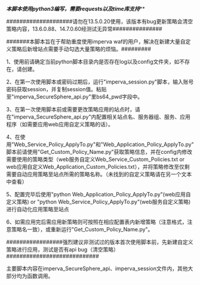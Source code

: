 
***************************************本脚本使用python3编写，需要requests以及time库支持*****************************************

####################请勿在13.5.0.20使用，该版本有bug更新策略会清空策略内容，13.6.0.88、14.7.0.60经测试无异常###############

#######本脚本旨在于帮助重度使用imperva waf的用户，解决在新建大量自定义策略后新增站点需要手动勾选大量策略的烦恼。#########

1、使用前请确定当前python脚本目录内是否存在log以及config文件夹，如不存在，请创建。

2、在第一次使用脚本或密码过期后，运行"imperva_session.py"脚本，输入账号密码获取session，并复制session值。粘贴至"imperva_SecureSphere_api.py"里bs64_pwd字段中。

3、在第一次使用脚本前或需要更改策略应用的站点时，请在"imperva_SecureSphere_api.py"内配置相关站点名、服务器组、服务、应用程序（如需要应用web应用自定义策略的话）。

4、在使用"Web_Service_Policy_ApplyTo.py"和"Web_Application_Policy_ApplyTo.py"脚本前请使用"Get_Custom_Policy_Name.py"获取策略信息，并在config内修改需要使用的策略类型（web服务自定义Web_Service_Custom_Policies.txt or web应用自定义Web_Application_Custom_Policies.txt），并将策略修改至仅剩需要自动应用策略至站点所需的策略名称。（未找到的自定义策略请在另一个文本中查看）

5、配置完毕后使用"python Web_Application_Policy_ApplyTo.py"(web应用自定义策略) or "python Web_Service_Policy_ApplyTo.py"(web服务自定义策略)进行自动化应用策略至站点

6、如需应用完后需应用新策略则可按照在相应配置表内新增策略（注意格式，注意策略名一致），或重新运行"Get_Custom_Policy_Name.py"。

#################强烈建议非测试过的版本首次使用脚本前，先新建自定义策略进行应用，测试是否有api bug（清空策略）############################


主要脚本内容在imperva_SecureSphere_api、imperva_session文件内，其他大部分均为函数调用。
